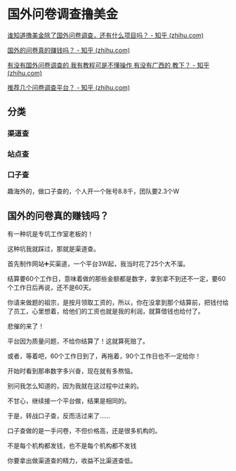 # 国外问卷调查撸美金

[谁知道撸美金除了国外问卷调查，还有什么项目吗？ - 知乎 (zhihu.com)](https://www.zhihu.com/question/463759789/answer/2998729214)

[国外的问卷真的赚钱吗？ - 知乎 (zhihu.com)](https://www.zhihu.com/question/584937885/answer/3018067999)

[有没有国外问卷调查的 我有教程可是不懂操作 有没有广西的 教下？ - 知乎 (zhihu.com)](https://www.zhihu.com/question/491680343/answer/2951364589)

[推荐几个问卷调查平台？ - 知乎 (zhihu.com)](https://www.zhihu.com/question/407400709/answer/3044020075)

## 分类

### 渠道查



### 站点查



### 口子查

趣海外的，做口子查的，个人开一个账号8.8千，团队要2.3个W

## 国外的问卷真的赚钱吗？

有一种坑是专坑工作室老板的！

这种坑我就踩过，那就是渠道查。

首先制作网站➕买渠道，一个平台3W起，我当时花了25个大不溜。

结算要60个工作日，意味着做的那些金额都是数字，拿到拿不到还不一定，要60个工作日后再说，还不是60天。

你请来做题的祖宗，是按月领取工资的，所以，你在没拿到那个结算前，把钱付给了员工，心里想着，给他们的工资也就是我的利润，就算借钱也给付了。

悲催的来了！

平台因为质量问题，不给你结算了！这就算死赔了。

或者，等着吧，60个工作日到了，再拖着，90个工作日也不一定给你！

开始时看到那串数字多兴奋，现在就有多熬恼。

别问我怎么知道的，因为我就在这过程中过来的。

不甘心，继续接一个平台做，结果是相同的。

于是，转战口子查，反而活过来了……

口子查做的是一手问卷，不但价格高，还是很多机构的。

不是每个机构都发钱，也不是每个机构都不发钱

你要拿出做渠道查的精力，收益不比渠道查低。
